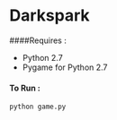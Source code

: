 # Darkspark
####Requires :
- Python 2.7
- Pygame for Python 2.7

#### To Run : 
```
python game.py
```
